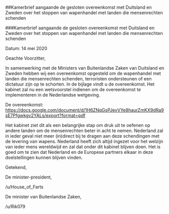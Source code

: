 ##Kamerbrief aangaande de gesloten overeenkomst met Duitsland en Zweden over het stoppen van wapenhandel met landen die mensenrechten schenden 
 
###Kamerbrief aangaande de gesloten overeenkomst met Duitsland en Zweden over het stoppen van wapenhandel met landen die mensenrechten schenden

Datum: 14 mei 2020

Geachte Voorzitter,

In samenwerking met de Ministers van Buitenlandse Zaken van Duitsland en Zweden hebben wij een overeenkomst opgesteld om de wapenhandel met landen die mensenrechten schenden, terroristen ondersteunen of een dictatuur zijn op te schorten. In de bijlage vindt u de overeenkomst. Het kabinet zal nu een wetsvoorstel indienen om de overeenkomst te implementeren in de Nederlandse wetgeving.

De overeenkomst: https://docs.google.com/document/d/1H6ZNqGsPJevVYe8haurZmKX9dRa9sE7Pfgwkgv2YALs/export?format=pdf

Het kabinet ziet dit als een belangrijke stap om druk uit te oefenen op andere landen om de mensenrechten beter in acht te nemen. Nederland zal in ieder geval niet meer (in)direct bij te dragen aan deze schendingen met de levering van wapens. Nederland heeft zich altijd ingezet voor het welzijn van ieder mens wereldwijd en zal dat onder dit kabinet blijven doen. Het is goed om te zien dat Nederland en de Europese partners elkaar in deze doelstellingen kunnen blijven vinden. 

Getekend,

De minister-president,

/u/House_of_Farts

De minister van Buitenlandse Zaken,

/u/Rik079
